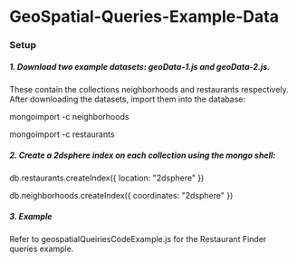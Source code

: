 # GeoSpatial-Queries-Example-Data

### Setup

##### 1. Download two example datasets: geoData-1.js and geoData-2.js. 

These contain the collections neighborhoods and restaurants respectively. After downloading the datasets, import them into the database:

mongoimport <path to geoData-1.js> -c neighborhoods

mongoimport <path to geoData-2.js> -c restaurants


##### 2. Create a 2dsphere index on each collection using the mongo shell:

db.restaurants.createIndex({ location: "2dsphere" })

db.neighborhoods.createIndex({ coordinates: "2dsphere" })

##### 3. Example

Refer to geospatialQueiriesCodeExample.js for the Restaurant Finder queries example.







